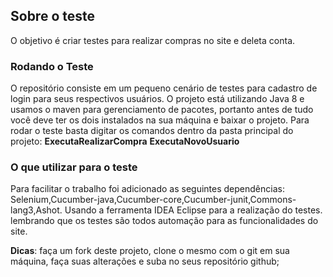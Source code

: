 ## Sobre o teste

O objetivo é criar testes para realizar compras no site e deleta conta.

### Rodando o Teste

O repositório consiste em um pequeno cenário de testes para cadastro de login para seus respectivos usuários. O projeto está utilizando Java 8 e usamos o maven para gerenciamento de pacotes, portanto antes de tudo você deve ter os dois instalados na sua máquina e baixar o projeto. Para rodar o teste basta digitar os comandos dentro da pasta principal do projeto: **ExecutaRealizarCompra** **ExecutaNovoUsuario**

### O que utilizar para o teste

Para facilitar o trabalho foi adicionado as seguintes dependências: Selenium,Cucumber-java,Cucumber-core,Cucumber-junit,Commons-lang3,Ashot. Usando a ferramenta IDEA Eclipse para a realização do testes. lembrando que os testes são todos automação para as funcionalidades do site.

**Dicas**: faça um fork deste projeto, clone o mesmo com o git em sua máquina, faça suas alterações e suba no seus repositório github;
